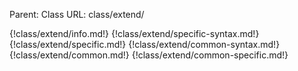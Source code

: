 Parent: Class
URL: class/extend/

{!class/extend/info.md!}
{!class/extend/specific-syntax.md!}
{!class/extend/specific.md!}
{!class/extend/common-syntax.md!}
{!class/extend/common.md!}
{!class/extend/common-specific.md!}

